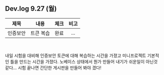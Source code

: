 ## Dev.log 9.27 (월)

  |제목|내용|체크|비고|
|:------:|:------:|:------:|:------:|
|인증보안|트큰 복습|완료|...|


<br />

내일 시험을 대비해 인증보안 토큰에 대해 복습하는 시간을 가졌고 미니프로젝트 기본적인 틀을 만드는 시간을 가졌다. 노베이스 상태에서 뭔가 만들어 내기가 쉬운일이 아닌것 같다... 시험 끝나면 간단한 게시판을 만들어 봐야 겠다! 